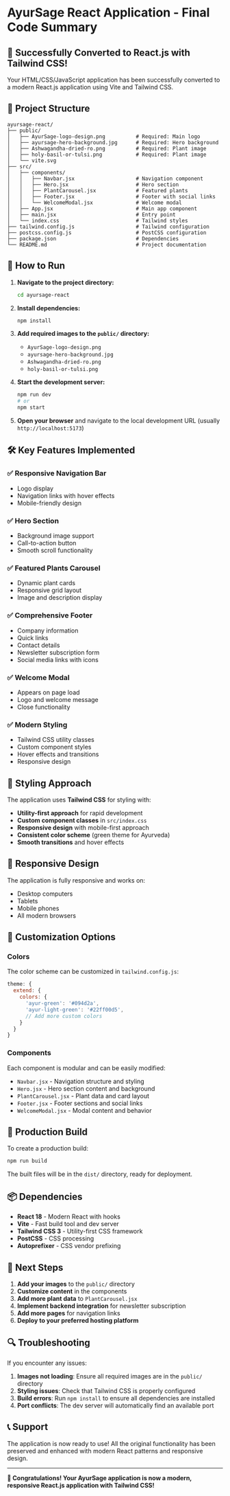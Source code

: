# AyurSage React Application - Final Code Summary

## 🎉 Successfully Converted to React.js with Tailwind CSS!

Your HTML/CSS/JavaScript application has been successfully converted to a modern React.js application using Vite and Tailwind CSS.

## 📁 Project Structure

```
ayursage-react/
├── public/
│   ├── AyurSage-logo-design.png          # Required: Main logo
│   ├── ayursage-hero-background.jpg      # Required: Hero background
│   ├── Ashwagandha-dried-ro.png          # Required: Plant image
│   ├── holy-basil-or-tulsi.png           # Required: Plant image
│   └── vite.svg
├── src/
│   ├── components/
│   │   ├── Navbar.jsx                    # Navigation component
│   │   ├── Hero.jsx                      # Hero section
│   │   ├── PlantCarousel.jsx             # Featured plants
│   │   ├── Footer.jsx                    # Footer with social links
│   │   └── WelcomeModal.jsx              # Welcome modal
│   ├── App.jsx                           # Main app component
│   ├── main.jsx                          # Entry point
│   └── index.css                         # Tailwind styles
├── tailwind.config.js                    # Tailwind configuration
├── postcss.config.js                     # PostCSS configuration
├── package.json                          # Dependencies
└── README.md                             # Project documentation
```

## 🚀 How to Run

1. **Navigate to the project directory:**
   ```bash
   cd ayursage-react
   ```

2. **Install dependencies:**
   ```bash
   npm install
   ```

3. **Add required images to the `public/` directory:**
   - `AyurSage-logo-design.png`
   - `ayursage-hero-background.jpg`
   - `Ashwagandha-dried-ro.png`
   - `holy-basil-or-tulsi.png`

4. **Start the development server:**
   ```bash
   npm run dev
   # or
   npm start
   ```

5. **Open your browser** and navigate to the local development URL (usually `http://localhost:5173`)

## 🛠️ Key Features Implemented

### ✅ Responsive Navigation Bar
- Logo display
- Navigation links with hover effects
- Mobile-friendly design

### ✅ Hero Section
- Background image support
- Call-to-action button
- Smooth scroll functionality

### ✅ Featured Plants Carousel
- Dynamic plant cards
- Responsive grid layout
- Image and description display

### ✅ Comprehensive Footer
- Company information
- Quick links
- Contact details
- Newsletter subscription form
- Social media links with icons

### ✅ Welcome Modal
- Appears on page load
- Logo and welcome message
- Close functionality

### ✅ Modern Styling
- Tailwind CSS utility classes
- Custom component styles
- Hover effects and transitions
- Responsive design

## 🎨 Styling Approach

The application uses **Tailwind CSS** for styling with:

- **Utility-first approach** for rapid development
- **Custom component classes** in `src/index.css`
- **Responsive design** with mobile-first approach
- **Consistent color scheme** (green theme for Ayurveda)
- **Smooth transitions** and hover effects

## 📱 Responsive Design

The application is fully responsive and works on:
- Desktop computers
- Tablets
- Mobile phones
- All modern browsers

## 🔧 Customization Options

### Colors
The color scheme can be customized in `tailwind.config.js`:
```javascript
theme: {
  extend: {
    colors: {
      'ayur-green': '#094d2a',
      'ayur-light-green': '#22ff00d5',
      // Add more custom colors
    }
  }
}
```

### Components
Each component is modular and can be easily modified:
- `Navbar.jsx` - Navigation structure and styling
- `Hero.jsx` - Hero section content and background
- `PlantCarousel.jsx` - Plant data and card layout
- `Footer.jsx` - Footer sections and social links
- `WelcomeModal.jsx` - Modal content and behavior

## 🚀 Production Build

To create a production build:
```bash
npm run build
```

The built files will be in the `dist/` directory, ready for deployment.

## 📦 Dependencies

- **React 18** - Modern React with hooks
- **Vite** - Fast build tool and dev server
- **Tailwind CSS 3** - Utility-first CSS framework
- **PostCSS** - CSS processing
- **Autoprefixer** - CSS vendor prefixing

## 🎯 Next Steps

1. **Add your images** to the `public/` directory
2. **Customize content** in the components
3. **Add more plant data** to `PlantCarousel.jsx`
4. **Implement backend integration** for newsletter subscription
5. **Add more pages** for navigation links
6. **Deploy to your preferred hosting platform**

## 🔍 Troubleshooting

If you encounter any issues:

1. **Images not loading**: Ensure all required images are in the `public/` directory
2. **Styling issues**: Check that Tailwind CSS is properly configured
3. **Build errors**: Run `npm install` to ensure all dependencies are installed
4. **Port conflicts**: The dev server will automatically find an available port

## 📞 Support

The application is now ready to use! All the original functionality has been preserved and enhanced with modern React patterns and responsive design.

---

**🎉 Congratulations! Your AyurSage application is now a modern, responsive React.js application with Tailwind CSS!**